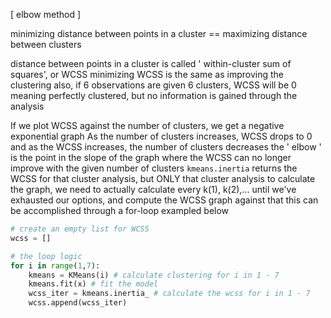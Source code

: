 [ elbow method ]

minimizing distance between points in a cluster == maximizing distance between clusters

distance between points in a cluster is called
	' within-cluster sum of squares', or WCSS
		minimizing WCSS is the same as improving the clustering
			also, if 6 observations are given 6 clusters, WCSS will be 0 meaning perfectly clustered, but no information is gained through the analysis

If we plot WCSS against the number of clusters, we get a negative exponential graph
	As the number of clusters increases, WCSS drops to 0 and as the WCSS increases, the number of clusters decreases
		the ' elbow ' is the point in the slope of the graph where the WCSS can no longer improve with the given number of clusters
				```kmeans.inertia``` returns the WCSS for that cluster analysis, but ONLY that cluster analysis
					to calculate the graph, we need to actually calculate every k(1), k(2),... until we've exhausted our options, and compute the WCSS graph against that
					this can be accomplished through a for-loop
					exampled below

```python
# create an empty list for WCSS
wcss = []

# the loop logic
for i in range(1,7):
	kmeans = KMeans(i) # calculate clustering for i in 1 - 7
	kmeans.fit(x) # fit the model
	wcss_iter = kmeans.inertia_ # calculate the wcss for i in 1 - 7
	wcss.append(wcss_iter)
	